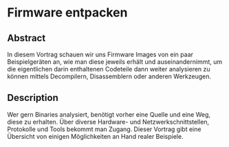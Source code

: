 # Firmware entpacken

## Abstract

In diesem Vortrag schauen wir uns Firmware Images von ein paar Beispielgeräten
an, wie man diese jeweils erhält und auseinandernimmt, um die eigentlichen darin
enthaltenen Codeteile dann weiter analysieren zu können mittels Decompilern,
Disassemblern oder anderen Werkzeugen.

## Description

Wer gern Binaries analysiert, benötigt vorher eine Quelle und eine Weg, diese zu
erhalten. Über diverse Hardware- und Netzwerkschnittstellen, Protokolle und
Tools bekommt man Zugang. Dieser Vortrag gibt eine Übersicht von einigen
Möglichkeiten an Hand realer Beispiele.
